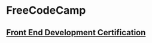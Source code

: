 # FreeCodeCamp
 [Front End Development Certification](https://www.freecodecamp.cn/heyue-99/front-end-certification)
 -------------------------
 
